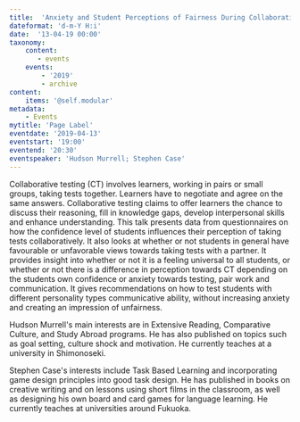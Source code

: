 ```yaml
---
title:  'Anxiety and Student Perceptions of Fairness During Collaborative Testing'
dateformat: 'd-m-Y H:i'
date:  '13-04-19 00:00'
taxonomy:
    content:
       - events
    events:
        - '2019' 
        - archive
content:
    items: '@self.modular'
metadata:
    - Events
mytitle: 'Page Label'
eventdate: '2019-04-13'
eventstart: '19:00'
eventend: '20:30'
eventspeaker: 'Hudson Murrell; Stephen Case'
---
```


 

Collaborative testing (CT) involves learners, working in pairs or small groups, taking tests together. Learners have to negotiate and agree on the same answers. Collaborative testing claims to offer learners the chance to discuss their reasoning, fill in knowledge gaps, develop interpersonal skills and enhance understanding. This talk presents data from questionnaires on how the confidence level of students influences their perception of taking tests collaboratively. It also looks at whether or not students in general have favourable or unfavorable views towards taking tests with a partner. It provides insight into whether or not it is a feeling universal to all students, or whether or not there is a difference in perception towards CT depending on the students own confidence or anxiety towards testing, pair work and communication. It gives recommendations on how to test students with different personality types communicative ability, without increasing anxiety and creating an impression of unfairness.


Hudson Murrell's main interests are in Extensive Reading, Comparative Culture, and Study Abroad programs. He has also published on topics such as goal setting, culture shock and motivation. He currently teaches at a university in Shimonoseki.

Stephen Case's interests include Task Based Learning and incorporating game design principles into good task design. He has published in books on creative writing and on lessons using short films in the classroom, as well as designing his own board and card games for language learning. He currently teaches at universities around Fukuoka.



